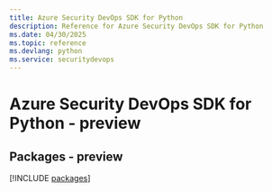 ```yaml
---
title: Azure Security DevOps SDK for Python
description: Reference for Azure Security DevOps SDK for Python
ms.date: 04/30/2025
ms.topic: reference
ms.devlang: python
ms.service: securitydevops
---
```

# Azure Security DevOps SDK for Python - preview
## Packages - preview
[!INCLUDE [packages](security-devops-index.md)]